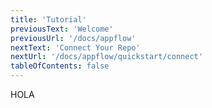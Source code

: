 ```yaml
---
title: 'Tutorial'
previousText: 'Welcome'
previousUrl: '/docs/appflow'
nextText: 'Connect Your Repo'
nextUrl: '/docs/appflow/quickstart/connect'
tableOfContents: false
---
```


HOLA
